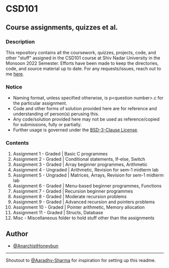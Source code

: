 # CSD101
## Course assignments, quizzes et al.

### Description
This repository contains all the coursework, quizzes, projects, code, and other "stuff" assigned in the CSD101 course at
Shiv Nadar University in the Monsoon 2022 Semester. Efforts have been made to keep the directories, code, and source 
material up to date. For any requests/issues, reach out to me [here](mailto:typhoeusxoxo@gmail.com).

### Notice
* Naming format, unless specified otherwise, is p\<question number\>.c for the particular assignment.
* Code and other forms of solution provided here are for reference and understanding of person(s) perusing this.
* Any code/solution provided here may not be used as reference/copied for submissions, fully or partially.
* Further usage is governed under the [BSD-3-Clause License](LICENSE).  

### Contents
01. Assignment 1 - Graded | Basic C programmes 
02. Assignment 2 - Graded | Conditional statements, If-else, Switch
03. Assignment 3 - Graded | Array beginner programmes, Arithmetic
04. Assignment 4 - Ungraded | Arithmetic, Revision for sem-1 midterm lab
05. Assignment 5 - Ungraded | Matrices, Arrays, Revision for sem-1 midterm lab
06. Assignment 6 - Graded | Menu-based beginner programmes, Functions
07. Assignment 7 - Graded | Recursion beginner programmes
08. Assignment 8 - Graded | Moderate recursion problems
09. Assignment 9 - Graded | Advanced recursion and pointers problems
10. Assignment 10 - Graded | Pointer arithmetic, Memory allocation 
11. Assignment 11 - Graded | Structs, Database
12. Misc - Miscellaneous folder to hold stuff other than the assignments

## Author
- [@AnarchistHoneybun](https://github.com/AnarchistHoneybun)

---
Shoutout to [@Aaradhy-Sharma](https://github.com/Aaradhy-Sharma) for inspiration for setting up this readme.
